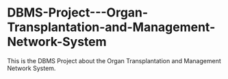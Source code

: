   # DBMS-Project---Organ-Transplantation-and-Management-Network-System        
    
This is the DBMS Project about the Organ Transplantation and Management Network System.  
